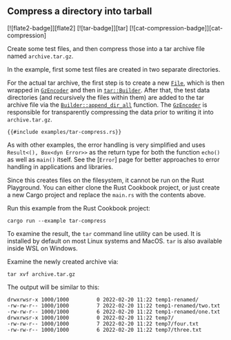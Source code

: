 ## Compress a directory into tarball

[![flate2-badge]][flate2] [![tar-badge]][tar] [![cat-compression-badge]][cat-compression]

Create some test files, and then compress those into a tar archive file named `archive.tar.gz`.

In the example, first some test files are created in two separate directories.

For the actual tar archive, the first step is to create a new [`File`],
which is then wrapped in [`GzEncoder`] and then in [`tar::Builder`]. After that,
the test data directories (and recursively the files within them) are added
to the tar archive file via the [`Builder::append_dir_all`] function.
The [`GzEncoder`] is responsible for transparently compressing the
data prior to writing it into `archive.tar.gz`.

```rust,no_run
{{#include examples/tar-compress.rs}}
```

As with other examples, the error handling is very simplified and uses
`Result<(), Box<dyn Error>>` as the return type for both the function
`echo()` as well as `main()` itself. See the [`Error`] page for better
approaches to error handling in applications and libraries.

Since this creates files on the filesystem, it cannot be run on the Rust
Playground. You can either clone the Rust Cookbook project, or just
create a new Cargo project and replace the `main.rs` with the contents above.

Run this example from the Rust Cookbook project:

```
cargo run --example tar-compress
```

To examine the result, the `tar` command line utility can be used. It is
installed by default on most Linux systems and MacOS. `tar` is also
available inside WSL on Windows.

Examine the newly created archive via:

```
tar xvf archive.tar.gz
```

The output will be similar to this:

```
drwxrwsr-x 1000/1000         0 2022-02-20 11:22 temp1-renamed/
-rw-rw-r-- 1000/1000         7 2022-02-20 11:22 temp1-renamed/two.txt
-rw-rw-r-- 1000/1000         6 2022-02-20 11:22 temp1-renamed/one.txt
drwxrwsr-x 1000/1000         0 2022-02-20 11:22 temp7/
-rw-rw-r-- 1000/1000         7 2022-02-20 11:22 temp7/four.txt
-rw-rw-r-- 1000/1000         6 2022-02-20 11:22 temp7/three.txt
```

[`Builder::append_dir_all`]: https://docs.rs/tar/*/tar/struct.Builder.html#method.append_dir_all
[`File`]: https://doc.rust-lang.org/std/fs/struct.File.html
[`GzEncoder`]: https://docs.rs/flate2/*/flate2/write/struct.GzEncoder.html
[`tar::Builder`]: https://docs.rs/tar/*/tar/struct.Builder.html
